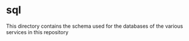 # sql

This directory contains the schema used for the databases of the various services
in this repository
